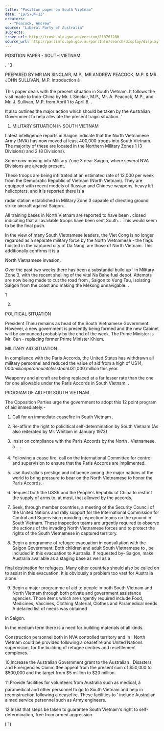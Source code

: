```yaml
---
title: "Position paper on South Vietnam"
date: "1975-04-13"
creators:
  - "Peacock, Andrew"
source: "Liberal Party of Australia"
subjects:
trove_url: http://trove.nla.gov.au/version/213701280
source_url: http://parlinfo.aph.gov.au/parlInfo/search/display/display.w3p;query=Id%3A%22media/pressrel/HPR10023883b%22
---
```


 POSITION PAPER - SOUTH VIETNAM

 .  ^3 

 PREPARED BY MR IAN SINCLAIR, M.P., MR ANDREW PEACOCK, M.P. & MR. JOHN  SULLIVAN, M.P. Introduction â 

 This paper deals with the present situation in South Vietnam. It follows the visit made to Indo-China by Mr. I. Sinclair, M.P., Mr. A. Peacock, M.P., and Mr. J. Sullivan, M.P. from April 1  to April 8. .

 It also outlines the major action which should be taken by  the Australian Government to help alleviate the present tragic  situation. '

 1. MILITARY SITUATION IN SOUTH VIETNAM

 Latest intelligence reports in Saigon indicate that the North  Vietnamese Army (NVA) has now moved at least 400,000 troops into  South Vietnam. The majority of these are located in the  Northern Military Zones 1 (3 Divisions) and 2 (8 Divisions).

 Some now moving into Military Zone 3 near Saigon, where several NVA  Divisions are already present.

 These troops are being infiltrated at an estimated rate of  12,000 per week from the Democratic Republic of Vietnam (North  Vietnam). They are equipped with recent models of Russian and Chinese  weapons, heavy lift helicopters, and it is reported there is a 

 radar station established in Military Zone 3 capable of  directing ground strike aircraft against Saigon.

 All training bases in North Vietnam are reported to have been . closed indicating that all available troops have been sent South. .   This would seem to be the final push.

 In the view of many South Vietnamese leaders, the Viet Cong is  no longer regarded as a separate military force by the North  Vietnamese - the flags hoisted in the captured city of Da Nang,  are those of North Vietnam. This additionally confirms it is a 

 North Vietnamese invasion.

 Over the past two weeks there has been a substantial build up ‘   in Military Zone 3, with the recent shelling of the vital Na Bahe  fuel depot. Attempts are now being made to cut the road from , Saigon to Vung Tau, isolating Saigon from the coast and making the  Mekong unnavigable. .

 1

 2.

 POLITICAL SITUATION

 President Thieu remains as head of the South Vietnamese Government.  However, a new government is presently being formed and the new  Cabinet will be announced probably by the end of the week. The Prime Minister is Mr. Can - replacing former Prime  Minister Khiem.

 MILITARY AID SITUATION .

 In compliance with the Paris Accords,  the United States has  withdrawn all military personnel and reduced the value of aid  from a high of US$14,000 million per annum to less than US$1,000  million this year.

 Weaponry and aircraft are being replaced at a far lesser  rate than the one for one allowable under the Paris Accords in  South Vietnam. .

 PROGRAM OF AID FOR SOUTH VIETNAM .

 The Opposition Parties urge the government to adopt this  12 point program of aid immediately:-

 1. Call for an immediate ceasefire in South Vietnam .

 2. Re-affirm the right to policitical self-determination by South Vietnam (As also reiterated by Mr. Whitlam in January 1973)

 3. Insist on compliance with the Paris Accords by the North . Vietnamese. â   .  .

 4. Following a cease fire, call on the International Committee for  control and supervision to ensure that the Paris Accords are  implimented.

 5. Use Australia's prestige and influence among the major nations  of the world to bring pressure to bear on the North Vietnamese to honor the Paris Accords. ·

 6. Request both the USSR and the People's Republic of China to  restrict the supply of arms to, at most, that allowed by the  accords.

 7. Seek, through member countries, a meeting of the Security Council  of the United Nations and rally support for the International  Commission for Control and Supervision providing inspection teams  on the ground in' South Vietnam. These inspection teams are  urgently required to observe the actions of the invading North  Vietnamese forces and to protect the rights of the South  Vietnamese in captured territory.

 8. Begin a programme of refugee evacuation in consultation with the  Saigon Government. Both children and adult South Vietnamese to ,  be included in this evacuation to Australia. If requested by-  Saigon, make Australia available as a staging base as well as a 

 final destination for refugees. Many other countries should also  be called on to assist in this evacuation. It is obviously  a problem too vast for Australia alone.

 9. Begin a major programme of aid to people in both South Vietnam  and North Vietnam through both private and government assistance  agencies. Those items which are urgently required include  Food, Medicines, Vaccines, Clothing Material, Clothes and  Paramedical needs. A detailed list of needs was obtained

 in Saigon.

 In the medium term there is a need for building materials of  all kinds.

 Construction personnel both in NVA controlled territory and in  :  North Vietnam could be provided following a ceasefire and United Nations supervision, for the building of refugee centres and  resettlement complexes. '

 10.Increase the Australian Government grant to the Australian .   Disasters and Emergencies Committee appeal from the present  sum of $50,000 to $500,000 and the target from $5 million to  $20 million.

 11.Provide facilities for volunteers from Australia such as medical, â  paramedical and other personnel to go to South Vietnam and help  in reconstruction following a ceasefire. These facilities to  '  include Australian aimed service personnel such as Army engineers.

 12.Insist that steps be taken to guarantee South Vietnam's right  to self-determination, free from armed aggression

 Î  Î  Î

